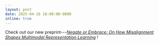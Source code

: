 ```yaml
---
layout: post
date: 2025-04-16 18:00:00-0000
inline: true
---
```


Check out our new preprint---<a href="https://arxiv.org/abs/2504.10143" target="_blank">_Negate or Embrace: On How Misalignment Shapes Multimodal Representation Learning_</a> !
